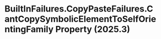 # BuiltInFailures.CopyPasteFailures.CantCopySymbolicElementToSelfOrientingFamily Property (2025.3)

﻿